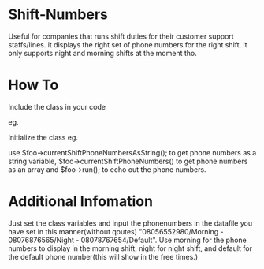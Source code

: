 Shift-Numbers
=============

Useful for companies that runs shift duties for their customer support staffs/lines. it displays the right set of phone numbers for the right shift. it only supports night and morning shifts at the moment tho.

How To
======

Include the class in your code

eg.

<?php
include('shiftnumbersclass.php');
?>


Initialize the class
eg.
<?php
$foo = new shiftNumbers;
?>

use $foo->currentShiftPhoneNumbersAsString(); to get phone numbers as a string variable, $foo->currentShiftPhoneNumbers() to get phone numbers as an array and $foo->run(); to echo out the phone numbers.

Additional Infomation
=====================

Just set the class variables and input the phonenumbers in the datafile you have set in this manner(without qoutes) "08056552980/Morning - 08076876565/Night - 08078767654/Default". Use morning for the phone numbers to display in the morning shift, night for night shift, and default for the default phone number(this will show in the free times.)
